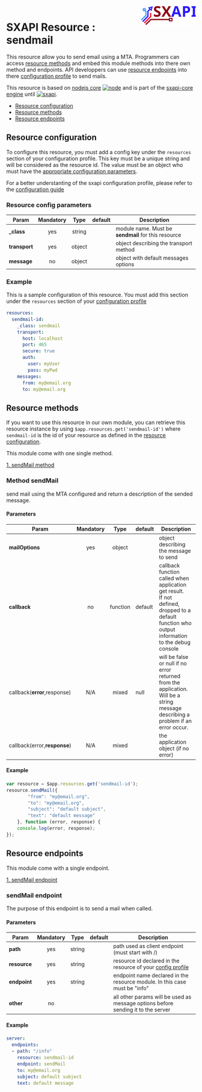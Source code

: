 <img align="right" height="50" src="https://raw.githubusercontent.com/startxfr/sxapi-core/dev/docs/assets/logo.svg?sanitize=true">

# SXAPI Resource : sendmail

This resource allow you to send email using a MTA.
Programmers can access [resource methods](#resource-methods) and embed this module
methods into there own method and endpoints.
API developpers can use [resource endpoints](#resource-endpoints) into there
[configuration profile](../guides/2.Configure.md) to send mails.

This resource is based on [nodejs core](https://nodejs.org/en/docs/) 
[![node](https://img.shields.io/badge/node-v3.1.0-blue.svg)](https://nodejs.org/en/docs/) 
and is part of the [sxapi-core engine](https://github.com/startxfr/sxapi-core) 
until [![sxapi](https://img.shields.io/badge/sxapi-v0.0.88-blue.svg)](https://github.com/startxfr/sxapi-core).

- [Resource configuration](#resource-configuration)<br>
- [Resource methods](#resource-methods)<br>
- [Resource endpoints](#resource-endpoints)

## Resource configuration

To configure this resource, you must add a config key under the `resources`
section of your configuration profile. 
This key must be a unique string and will be considered as the resource id. The value 
must be an object who must have the [appropriate configuration parameters](#resource-config-parameters).

For a better understanting of the sxapi
configuration profile, please refer to the [configuration guide](../guides/2.Configure.md)


### Resource config parameters

| Param           | Mandatory | Type   | default | Description
|-----------------|:---------:|:------:|---------|---------------
| **_class**      | yes       | string |         | module name. Must be **sendmail** for this resource
| **transport**   | yes       | object |         | object describing the transport method
| **message**     | no        | object |         | object with default messages options

### Example

This is a sample configuration of this resource. You must add this section under 
the `resources` section of your [configuration profile](../guides/2.Configure.md)

```yaml
resources:
  sendmail-id:
    _class: sendmail
    transport:
      host: localhost
      port: 465
      secure: true
      auth:
        user: myUser
        pass: myPwd
    messages:
      from: my@email.org
      to: my@email.org
```

## Resource methods

If you want to use this resource in our own module, you can retrieve this resource 
instance by using `$app.resources.get('sendmail-id')` where `sendmail-id` is the
id of your resource as defined in the [resource configuration](#resource-configuration). 

This module come with one single method.

[1. sendMail method](#method-sendmail)


### Method sendMail

send mail using the MTA configured and return a description of the sended message.

#### Parameters

| Param                        | Mandatory | Type     | default | Description
|------------------------------|:---------:|:--------:|---------|---------------
| **mailOptions**              | yes       | object   |         | object describing the message to send
| **callback**                 | no        | function | default | callback function called when application get result.<br>If not defined, dropped to a default function who output information to the debug console
| callback(**error**,response) | N/A       | mixed    | null    | will be false or null if no error returned from the application. Will be a string message describing a problem if an error occur.
| callback(error,**response**) | N/A       | mixed    |         | the application object (if no error)


#### Example

```javascript
var resource = $app.resources.get('sendmail-id');
resource.sendMail({
        "from": "my@email.org",
        "to": "my@email.org",
        "subject": "default subject",
        "text": "default message"
    }, function (error, response) {
    console.log(error, response);
});
```

## Resource endpoints

This module come with a single endpoint.

[1. sendMail endpoint](#info-sendmail)

### sendMail endpoint

The purpose of this endpoint is to send a mail when called.

#### Parameters

| Param           | Mandatory | Type   | default | Description
|-----------------|:---------:|:------:|---------|---------------
| **path**        | yes       | string |         | path used as client endpoint (must start with /)
| **resource**    | yes       | string |         | resource id declared in the resource of your [config profile](#resource-configuration)
| **endpoint**    | yes       | string |         | endpoint name declared in the resource module. In this case must be "info"
| **other**       | no        |        |         | all other params will be used as message options before sending it to the server

#### Example

```yaml
server:
  endpoints:
  - path: "/info"
    resource: sendmail-id
    endpoint: sendMail
    to: my@email.org
    subject: default subject
    text: default message
```